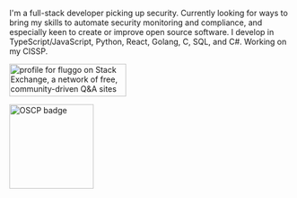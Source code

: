 I'm a full-stack developer picking up security.
Currently looking for ways to bring my skills to automate security monitoring and compliance, and especially keen to create or improve open source software.
I develop in TypeScript/JavaScript, Python, React, Golang, C, SQL, and C#.
Working on my CISSP.

<a href="https://stackexchange.com/users/2036645"><img src="https://stackexchange.com/users/flair/2036645.png" width="208" height="58" alt="profile for fluggo on Stack Exchange, a network of free, community-driven Q&amp;A sites" title="profile for fluggo on Stack Exchange, a network of free, community-driven Q&amp;A sites"></a>

<img alt="OSCP badge" src="https://images.credly.com/images/e3c9ad3c-b142-45ae-bb2b-2f19ff2b742a/PWK-OSCP-badge.png" width="150">
